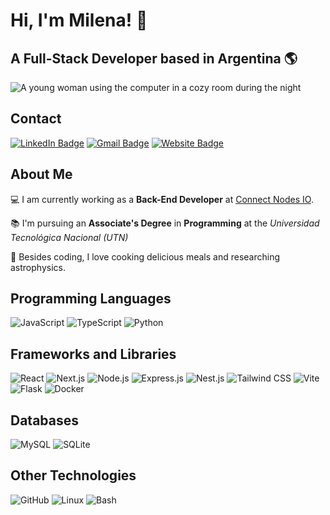 # Hi, I'm Milena! :wave:
## A Full-Stack Developer based in Argentina 🌎

<img src="https://user-images.githubusercontent.com/74038190/212750155-3ceddfbd-19d3-40a3-87af-8d329c8323c4.gif" alt="A young woman using the computer in a cozy room during the night" style="display:block; margin-left:auto; margin-right:auto;"/>

## Contact
[![LinkedIn Badge](https://img.shields.io/badge/-Milena%20Sol-blue?style=flat-square&logo=Linkedin&logoColor=white&link=https://www.linkedin.com/in/milenasaron)](https://www.linkedin.com/in/milenasaron)
[![Gmail Badge](https://img.shields.io/badge/-aronmilena.it@gmail.com-c14438?style=flat-square&logo=Gmail&logoColor=white&link=mailto:aronmilena.it@gmail.com)](mailto:aronmilena.it@gmail.com)
[![Website Badge](https://img.shields.io/badge/-Portfolio-008AFF?style=flat-square&logo=About.me&logoColor=white&link=https://milenasaron.vercel.app)](https://milenasaron.vercel.app/)

## About Me

💻 I am currently working as a <b>Back-End Developer</b> at [Connect Nodes IO](https://connectnodes.io/).

📚 I'm pursuing an <b>Associate's Degree</b> in <b>Programming</b> at the <I>Universidad Tecnológica Nacional (UTN)</i>

🌃 Besides coding, I love cooking delicious meals and researching astrophysics.

## Programming Languages

![JavaScript](https://img.shields.io/badge/JavaScript-F7DF1E?style=flat&logo=javascript&logoColor=black)
![TypeScript](https://img.shields.io/badge/TypeScript-3178C6?style=flat&logo=typescript&logoColor=white)
![Python](https://img.shields.io/badge/Python-3776AB?style=flat&logo=python&logoColor=white)

## Frameworks and Libraries

![React](https://img.shields.io/badge/React-61DAFB?style=flat&logo=react&logoColor=black)
![Next.js](https://img.shields.io/badge/Next.js-000000?style=flat&logo=nextdotjs&logoColor=white)
![Node.js](https://img.shields.io/badge/Node.js-339933?style=flat&logo=nodedotjs&logoColor=white)
![Express.js](https://img.shields.io/badge/Express.js-000000?style=flat&logo=express&logoColor=white)
![Nest.js](https://img.shields.io/badge/Nest.js-E0234E?style=flat&logo=nestjs&logoColor=white)
![Tailwind CSS](https://img.shields.io/badge/Tailwind_CSS-38B2AC?style=flat&logo=tailwind-css&logoColor=white)
![Vite](https://img.shields.io/badge/Vite-646CFF?style=flat&logo=vite&logoColor=white)
![Flask](https://img.shields.io/badge/Flask-000000?style=flat&logo=flask&logoColor=white)
![Docker](https://img.shields.io/badge/Docker-2496ED?style=flat&logo=docker&logoColor=white)

## Databases

![MySQL](https://img.shields.io/badge/MySQL-4479A1?style=flat&logo=mysql&logoColor=white)
![SQLite](https://img.shields.io/badge/SQLite-003B57?style=flat&logo=sqlite&logoColor=white)

## Other Technologies

![GitHub](https://img.shields.io/badge/GitHub-181717?style=flat&logo=github&logoColor=white)
![Linux](https://img.shields.io/badge/Linux-FCC624?style=flat&logo=linux&logoColor=black)
![Bash](https://img.shields.io/badge/Bash-4EAA25?style=flat&logo=gnubash&logoColor=white)

